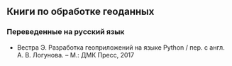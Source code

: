 ## Книги по обработке геоданных

### Переведенные на русский язык
- Вестра Э. Разработка геоприложений на языке Python / пер. с англ. А. В. Логунова. – М.: ДМК Пресс, 2017